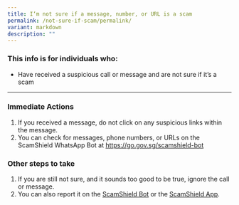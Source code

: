 ```yaml
---
title: I‘m not sure if a message, number, or URL is a scam
permalink: /not-sure-if-scam/permalink/
variant: markdown
description: ""
---
```

### This info is for individuals who:  
* Have received a suspicious call or message and are not sure if it’s a scam

<hr>

### Immediate Actions  
1. If you received a message, do not click on any suspicious links within the message.  
2. You can check for messages, phone numbers, or URLs on the ScamShield WhatsApp Bot at https://go.gov.sg/scamshield-bot  
  
### Other steps  to take
1. If you are still not sure, and it sounds too good to be true, ignore the call or message.
2. You can also report it on the [ScamShield Bot](https://go.gov.sg/scamshield-bot) or the [ScamShield App](https://www.scamshield.org.sg/android-app/).